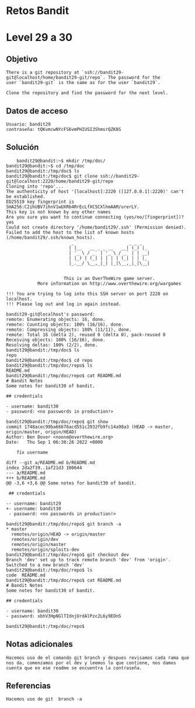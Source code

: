 # Retos Bandit

# Level 29 a 30
	
## Objetivo
	There is a git repository at `ssh://bandit29-git@localhost/home/bandit29-git/repo`. The password for the user `bandit29-git` is the same as for the user `bandit29`.

	Clone the repository and find the password for the next level.
## Datos de acceso
	Usuario: bandit29
	contraseña: tQKvmcwNYcFS6vmPHIUSI3ShmsrQZK8S
## Solución
``` Shell
	bandit29@bandit:~$ mkdir /tmp/doc/
bandit29@bandit:~$ cd /tmp/doc
bandit29@bandit:/tmp/doc$ ls
bandit29@bandit:/tmp/doc$ git clone ssh://bandit29-git@localhost:2220/home/bandit29-git/repo
Cloning into 'repo'...
The authenticity of host '[localhost]:2220 ([127.0.0.1]:2220)' can't be established.
ED25519 key fingerprint is SHA256:C2ihUBV7ihnV1wUXRb4RrEcLfXC5CXlhmAAM/urerLY.
This key is not known by any other names
Are you sure you want to continue connecting (yes/no/[fingerprint])? yes
Could not create directory '/home/bandit29/.ssh' (Permission denied).
Failed to add the host to the list of known hosts (/home/bandit29/.ssh/known_hosts).
                         _                     _ _ _
                        | |__   __ _ _ __   __| (_) |_
                        | '_ \ / _` | '_ \ / _` | | __|
                        | |_) | (_| | | | | (_| | | |_
                        |_.__/ \__,_|_| |_|\__,_|_|\__|


                      This is an OverTheWire game server.
            More information on http://www.overthewire.org/wargames

!!! You are trying to log into this SSH server on port 2220 on localhost.
!!! Please log out and log in again instead.

bandit29-git@localhost's password:
remote: Enumerating objects: 16, done.
remote: Counting objects: 100% (16/16), done.
remote: Compressing objects: 100% (11/11), done.
remote: Total 16 (delta 2), reused 0 (delta 0), pack-reused 0
Receiving objects: 100% (16/16), done.
Resolving deltas: 100% (2/2), done.
bandit29@bandit:/tmp/doc$ ls
repo
bandit29@bandit:/tmp/doc$ cd repo
bandit29@bandit:/tmp/doc/repo$ ls
README.md
bandit29@bandit:/tmp/doc/repo$ cat README.md
# Bandit Notes
Some notes for bandit30 of bandit.

## credentials

- username: bandit30
- password: <no passwords in production!>

bandit29@bandit:/tmp/doc/repo$ git show
commit 1748acec99ba66676acd551c2932fb9fc14a98a3 (HEAD -> master, origin/master, origin/HEAD)
Author: Ben Dover <noone@overthewire.org>
Date:   Thu Sep 1 06:30:26 2022 +0000

    fix username

diff --git a/README.md b/README.md
index 2da2f39..1af21d3 100644
--- a/README.md
+++ b/README.md
@@ -3,6 +3,6 @@ Some notes for bandit30 of bandit.

 ## credentials

-- username: bandit29
+- username: bandit30
 - password: <no passwords in production!>

bandit29@bandit:/tmp/doc/repo$ git branch -a
* master
  remotes/origin/HEAD -> origin/master
  remotes/origin/dev
  remotes/origin/master
  remotes/origin/sploits-dev
bandit29@bandit:/tmp/doc/repo$ git checkout dev
Branch 'dev' set up to track remote branch 'dev' from 'origin'.
Switched to a new branch 'dev'
bandit29@bandit:/tmp/doc/repo$ ls
code  README.md
bandit29@bandit:/tmp/doc/repo$ cat README.md
# Bandit Notes
Some notes for bandit30 of bandit.

## credentials

- username: bandit30
- password: xbhV3HpNGlTIdnjUrdAlPzc2L6y9EOnS

bandit29@bandit:/tmp/doc/repo$
```
## Notas adicionales
	Hacemos uso de el comando git branch y despues revisamos cada rama que nos da, comenzamos por el dev y leemos lo que contiene, nos damos cuenta que en ese readme se encuentra la contraseña.
## Referencias
	Hacemos uso de git  branch -a